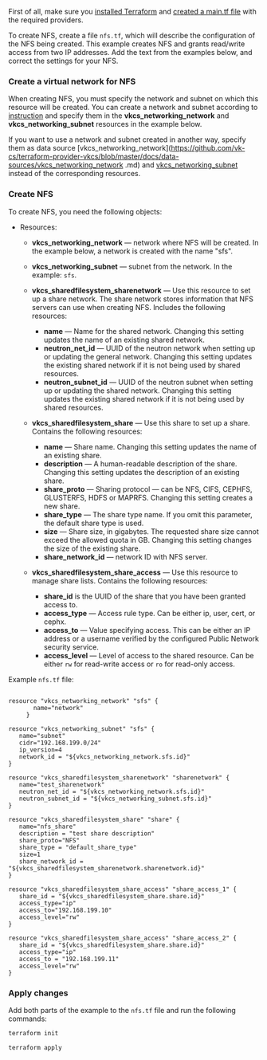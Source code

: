 <warn>

First of all, make sure you [installed Terraform](../../quick-start/preparation) and [created a main.tf file](../../quick-start/configuration) with the required providers.

</warn>

To create NFS, create a file `nfs.tf`, which will describe the configuration of the NFS being created. This example creates NFS and grants read/write access from two IP addresses. Add the text from the examples below, and correct the settings for your NFS.

### Create a virtual network for NFS

When creating NFS, you must specify the network and subnet on which this resource will be created. You can create a network and subnet according to [instruction](../create) and specify them in the **vkcs_networking_network** and **vkcs_networking_subnet** resources in the example below.

If you want to use a network and subnet created in another way, specify them as data source [vkcs_networking_network](https://github.com/vk-cs/terraform-provider-vkcs/blob/master/docs/data-sources/vkcs_networking_network .md) and [vkcs_networking_subnet](https://github.com/vk-cs/terraform-provider-vkcs/blob/master/docs/data-sources/vkcs_networking_subnet.md) instead of the corresponding resources.

### Create NFS

To create NFS, you need the following objects:

- Resources:

  - **vkcs_networking_network** — network where NFS will be created. In the example below, a network is created with the name "sfs".
  - **vkcs_networking_subnet** — subnet from the network. In the example: `sfs`.
  - **vkcs_sharedfilesystem_sharenetwork** — Use this resource to set up a share network. The share network stores information that NFS servers can use when creating NFS. Includes the following resources:

    - **name** — Name for the shared network. Changing this setting updates the name of an existing shared network.
    - **neutron_net_id** — UUID of the neutron network when setting up or updating the general network. Changing this setting updates the existing shared network if it is not being used by shared resources.
    - **neutron_subnet_id** — UUID of the neutron subnet when setting up or updating the shared network. Changing this setting updates the existing shared network if it is not being used by shared resources.

  - **vkcs_sharedfilesystem_share** — Use this share to set up a share. Contains the following resources:

    - **name** — Share name. Changing this setting updates the name of an existing share.
    - **description** — A human-readable description of the share. Changing this setting updates the description of an existing share.
    - **share_proto** — Sharing protocol — can be NFS, CIFS, CEPHFS, GLUSTERFS, HDFS or MAPRFS. Changing this setting creates a new share.
    - **share_type** — The share type name. If you omit this parameter, the default share type is used.
    - **size** — Share size, in gigabytes. The requested share size cannot exceed the allowed quota in GB. Changing this setting changes the size of the existing share.
    - **share_network_id** — network ID with NFS server.

  - **vkcs_sharedfilesystem_share_access** — Use this resource to manage share lists. Contains the following resources:

    - **share_id** is the UUID of the share that you have been granted access to.
    - **access_type** — Access rule type. Can be either ip, user, cert, or cephx.
    - **access_to** — Value specifying access. This can be either an IP address or a username verified by the configured Public Network security service.
    - **access_level** — Level of access to the shared resource. Can be either `rw` for read-write access or `ro` for read-only access.

Example `nfs.tf` file:

```hcl

resource "vkcs_networking_network" "sfs" {
       name="network"
     }

resource "vkcs_networking_subnet" "sfs" {
   name="subnet"
   cidr="192.168.199.0/24"
   ip_version=4
   network_id = "${vkcs_networking_network.sfs.id}"
}

resource "vkcs_sharedfilesystem_sharenetwork" "sharenetwork" {
   name="test_sharenetwork"
   neutron_net_id = "${vkcs_networking_network.sfs.id}"
   neutron_subnet_id = "${vkcs_networking_subnet.sfs.id}"
}

resource "vkcs_sharedfilesystem_share" "share" {
   name="nfs_share"
   description = "test share description"
   share_proto="NFS"
   share_type = "default_share_type"
   size=1
   share_network_id = "${vkcs_sharedfilesystem_sharenetwork.sharenetwork.id}"
}

resource "vkcs_sharedfilesystem_share_access" "share_access_1" {
   share_id = "${vkcs_sharedfilesystem_share.share.id}"
   access_type="ip"
   access_to="192.168.199.10"
   access_level="rw"
}

resource "vkcs_sharedfilesystem_share_access" "share_access_2" {
   share_id = "${vkcs_sharedfilesystem_share.share.id}"
   access_type="ip"
   access_to = "192.168.199.11"
   access_level="rw"
}
```

### Apply changes

Add both parts of the example to the `nfs.tf` file and run the following commands:

```bash
terraform init
```
```bash
terraform apply
```
